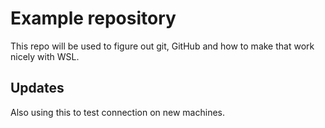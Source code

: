 # Example repository

This repo will be used to figure out git, GitHub and how to make that work nicely with WSL.

## Updates

Also using this to test connection on new machines.